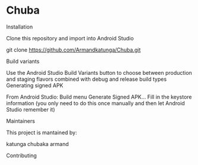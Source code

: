 # Chuba

Installation

Clone this repository and import into Android Studio

git clone https://github.com/Armandkatunga/Chuba.git

Build variants

Use the Android Studio Build Variants button to choose between production and staging flavors combined with debug and release build types Generating signed APK

From Android Studio: Build menu Generate Signed APK... Fill in the keystore information (you only need to do this once manually and then let Android Studio remember it)

Maintainers

This project is mantained by:

katunga chubaka armand

Contributing
